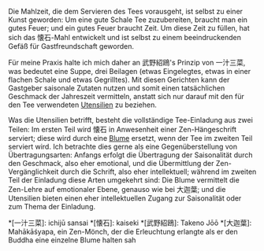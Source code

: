 Die Mahlzeit, die dem Servieren des Tees vorausgeht, ist selbst zu einer Kunst geworden: Um eine gute Schale Tee zuzubereiten, braucht man ein gutes Feuer; und ein gutes Feuer braucht Zeit. Um diese Zeit zu füllen, hat sich das 懐石-Mahl entwickelt und ist selbst zu einem beeindruckenden Gefäß für Gastfreundschaft geworden.

Für meine Praxis halte ich mich daher an 武野紹鴎's Prinzip von 一汁三菜, was bedeutet eine Suppe, drei Beilagen (etwas Eingelegtes, etwas in einer flachen Schale und etwas Gegrilltes). Mit diesen Gerichten kann der Gastgeber saisonale Zutaten nutzen und somit einen tatsächlichen Geschmack der Jahreszeit vermitteln, anstatt sich nur darauf mit den für den Tee verwendeten [Utensilien](toys.html) zu beziehen.

Was die Utensilien betrifft, besteht die vollständige Tee-Einladung aus zwei Teilen: Im ersten Teil wird 懐石 in Anwesenheit einer Zen-Hängeschrift serviert; diese wird durch eine [Blume](#flowers) ersetzt, wenn der Tee im zweiten Teil serviert wird. Ich betrachte dies gerne als eine Gegenüberstellung von Übertragungsarten: Anfangs erfolgt die Übertragung der Saisonalität durch den Geschmack, also eher emotional, und die Übermittlung der Zen-Vergänglichkeit durch die Schrift, also eher intellektuell; während im zweiten Teil der Einladung diese Arten umgekehrt sind: Die Blume vermittelt die Zen-Lehre auf emotionaler Ebene, genauso wie bei 大迦葉; und die Utensilien bieten einen eher intellektuellen Zugang zur Saisonalität oder zum Thema der Einladung.

*[一汁三菜]: ichijū sansai
*[懐石]: kaiseki
*[武野紹鴎]: Takeno Jōō
*[大迦葉]: Mahākāśyapa, ein Zen-Mönch, der die Erleuchtung erlangte als er den Buddha eine einzelne Blume halten sah
